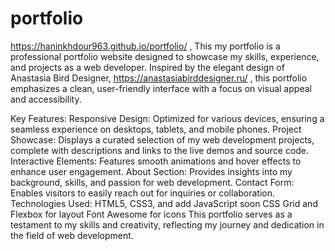 # portfolio
https://haninkhdour963.github.io/portfolio/  , This my portfolio is a professional  portfolio website designed to showcase my skills, experience, and projects as a web developer. Inspired by the elegant design of Anastasia Bird Designer, https://anastasiabirddesigner.ru/  , this portfolio emphasizes a clean, user-friendly interface with a focus on visual appeal and accessibility.

Key Features:
Responsive Design: Optimized for various devices, ensuring a seamless experience on desktops, tablets, and mobile phones.
Project Showcase: Displays a curated selection of my web development projects, complete with descriptions and links to the live demos and source code.
Interactive Elements: Features smooth animations and hover effects to enhance user engagement.
About Section: Provides insights into my background, skills, and passion for web development.
Contact Form: Enables visitors to easily reach out for inquiries or collaboration.
Technologies Used:
HTML5, CSS3, and add JavaScript soon
CSS Grid and Flexbox for layout
Font Awesome for icons
This portfolio serves as a testament to my skills and creativity, reflecting my journey and dedication in the field of web development.
